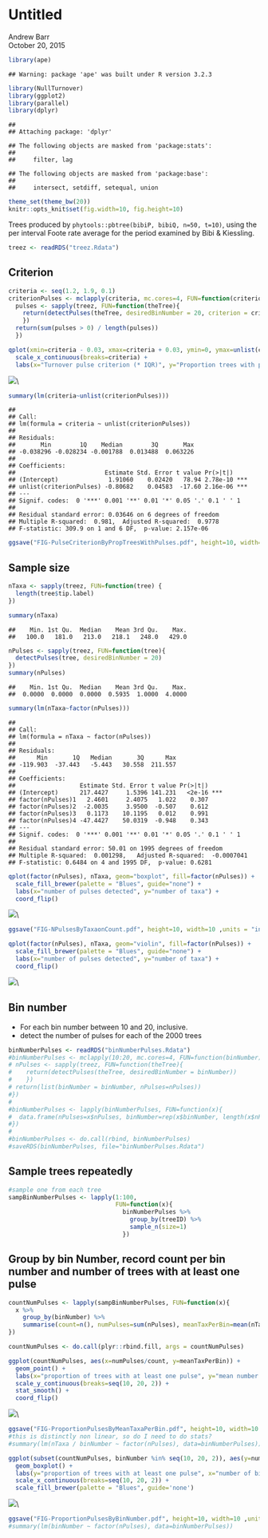 # Untitled
Andrew Barr  
October 20, 2015  


```r
library(ape)
```

```
## Warning: package 'ape' was built under R version 3.2.3
```

```r
library(NullTurnover)
library(ggplot2)
library(parallel)
library(dplyr)
```

```
## 
## Attaching package: 'dplyr'
```

```
## The following objects are masked from 'package:stats':
## 
##     filter, lag
```

```
## The following objects are masked from 'package:base':
## 
##     intersect, setdiff, setequal, union
```

```r
theme_set(theme_bw(20))
knitr::opts_knit$set(fig.width=10, fig.height=10)
```

Trees produced by `phytools::pbtree(bibiP, bibiQ, n=50, t=10)`, using the per interval Foote rate average for the period examined by Bibi & Kiessling. 


```r
treez <- readRDS("treez.Rdata")
```

## Criterion


```r
criteria <- seq(1.2, 1.9, 0.1)
criterionPulses <- mclapply(criteria, mc.cores=4, FUN=function(criterion){
  pulses <- sapply(treez, FUN=function(theTree){
    return(detectPulses(theTree, desiredBinNumber = 20, criterion = criterion)[[1]])
    })
  return(sum(pulses > 0) / length(pulses))
  })
```


```r
qplot(xmin=criteria - 0.03, xmax=criteria + 0.03, ymin=0, ymax=unlist(criterionPulses), geom="rect") + 
  scale_x_continuous(breaks=criteria) + 
  labs(x="Turnover pulse criterion (* IQR)", y="Proportion trees with pulses")
```

![](analyze-simtreez_files/figure-html/unnamed-chunk-4-1.png)\

```r
summary(lm(criteria~unlist(criterionPulses)))
```

```
## 
## Call:
## lm(formula = criteria ~ unlist(criterionPulses))
## 
## Residuals:
##       Min        1Q    Median        3Q       Max 
## -0.038296 -0.028234 -0.001788  0.013488  0.063226 
## 
## Coefficients:
##                         Estimate Std. Error t value Pr(>|t|)    
## (Intercept)              1.91060    0.02420   78.94 2.78e-10 ***
## unlist(criterionPulses) -0.80682    0.04583  -17.60 2.16e-06 ***
## ---
## Signif. codes:  0 '***' 0.001 '**' 0.01 '*' 0.05 '.' 0.1 ' ' 1
## 
## Residual standard error: 0.03646 on 6 degrees of freedom
## Multiple R-squared:  0.981,	Adjusted R-squared:  0.9778 
## F-statistic: 309.9 on 1 and 6 DF,  p-value: 2.157e-06
```


```r
ggsave("FIG-PulseCriterionByPropTreesWithPulses.pdf", height=10, width=10 ,units = "in")
```

## Sample size


```r
nTaxa <- sapply(treez, FUN=function(tree) {
  length(tree$tip.label)
})

summary(nTaxa)
```

```
##    Min. 1st Qu.  Median    Mean 3rd Qu.    Max. 
##   100.0   181.0   213.0   218.1   248.0   429.0
```

```r
nPulses <- sapply(treez, FUN=function(tree){
  detectPulses(tree, desiredBinNumber = 20)
})
summary(nPulses)
```

```
##    Min. 1st Qu.  Median    Mean 3rd Qu.    Max. 
##  0.0000  0.0000  0.0000  0.5935  1.0000  4.0000
```


```r
summary(lm(nTaxa~factor(nPulses)))
```

```
## 
## Call:
## lm(formula = nTaxa ~ factor(nPulses))
## 
## Residuals:
##      Min       1Q   Median       3Q      Max 
## -119.903  -37.443   -5.443   30.558  211.557 
## 
## Coefficients:
##                  Estimate Std. Error t value Pr(>|t|)    
## (Intercept)      217.4427     1.5396 141.231   <2e-16 ***
## factor(nPulses)1   2.4601     2.4075   1.022    0.307    
## factor(nPulses)2  -2.0035     3.9500  -0.507    0.612    
## factor(nPulses)3   0.1173    10.1195   0.012    0.991    
## factor(nPulses)4 -47.4427    50.0319  -0.948    0.343    
## ---
## Signif. codes:  0 '***' 0.001 '**' 0.01 '*' 0.05 '.' 0.1 ' ' 1
## 
## Residual standard error: 50.01 on 1995 degrees of freedom
## Multiple R-squared:  0.001298,	Adjusted R-squared:  -0.0007041 
## F-statistic: 0.6484 on 4 and 1995 DF,  p-value: 0.6281
```

```r
qplot(factor(nPulses), nTaxa, geom="boxplot", fill=factor(nPulses)) + 
  scale_fill_brewer(palette = "Blues", guide="none") + 
  labs(x="number of pulses detected", y="number of taxa") + 
  coord_flip()
```

![](analyze-simtreez_files/figure-html/unnamed-chunk-7-1.png)\

```r
ggsave("FIG-NPulsesByTaxaonCount.pdf", height=10, width=10 ,units = "in")

qplot(factor(nPulses), nTaxa, geom="violin", fill=factor(nPulses)) + 
  scale_fill_brewer(palette = "Blues", guide="none") + 
  labs(x="number of pulses detected", y="number of taxa") + 
  coord_flip()
```

![](analyze-simtreez_files/figure-html/unnamed-chunk-7-2.png)\

## Bin number

*  For each bin number between 10 and 20, inclusive.
*  detect the number of pulses for each of the 2000 trees


```r
binNumberPulses <- readRDS("binNumberPulses.Rdata")
#binNumberPulses <- mclapply(10:20, mc.cores=4, FUN=function(binNumber) {
# nPulses <- sapply(treez, FUN=function(theTree){
#    return(detectPulses(theTree, desiredBinNumber = binNumber))
#    })
# return(list(binNumber = binNumber, nPulses=nPulses))
#})
#
#binNumberPulses <- lapply(binNumberPulses, FUN=function(x){
#  data.frame(nPulses=x$nPulses, binNumber=rep(x$binNumber, length(x$nPulses)), nTaxa=nTaxa, treeID= 1:length(x$nPulses))
#})
#
#binNumberPulses <- do.call(rbind, binNumberPulses)
#saveRDS(binNumberPulses, file="binNumberPulses.Rdata")
```

## Sample trees repeatedly


```r
#sample one from each tree
sampBinNumberPulses <- lapply(1:100, 
                              FUN=function(x){
                                binNumberPulses %>% 
                                  group_by(treeID) %>% 
                                  sample_n(size=1)
                                })
```


## Group by bin Number, record count per bin number and number of trees with at least one pulse


```r
countNumPulses <- lapply(sampBinNumberPulses, FUN=function(x){
  x %>% 
    group_by(binNumber) %>%
    summarise(count=n(), numPulses=sum(nPulses), meanTaxPerBin=mean(nTaxa/binNumber))
})

countNumPulses <- do.call(plyr::rbind.fill, args = countNumPulses)
```


```r
ggplot(countNumPulses, aes(x=numPulses/count, y=meanTaxPerBin)) + 
  geom_point() + 
  labs(x="proportion of trees with at least one pulse", y="mean number of taxa per bin") + 
  scale_y_continuous(breaks=seq(10, 20, 2)) + 
  stat_smooth() + 
  coord_flip()
```

![](analyze-simtreez_files/figure-html/unnamed-chunk-11-1.png)\

```r
ggsave("FIG-ProportionPulsesByMeanTaxaPerBin.pdf", height=10, width=10 ,units = "in")
#this is distinctly non linear, so do I need to do stats?
#summary(lm(nTaxa / binNumber ~ factor(nPulses), data=binNumberPulses))
```


```r
ggplot(subset(countNumPulses, binNumber %in% seq(10, 20, 2)), aes(y=numPulses/count, x=binNumber, group=binNumber, fill=factor(binNumber))) + 
  geom_boxplot() + 
  labs(y="proportion of trees with at least one pulse", x="number of bins") + 
  scale_x_continuous(breaks=seq(10, 20, 2)) + 
  scale_fill_brewer(palette = "Blues", guide='none')
```

![](analyze-simtreez_files/figure-html/unnamed-chunk-12-1.png)\

```r
ggsave("FIG-ProportionPulsesByBinNumber.pdf", height=10, width=10 ,units = "in")
#summary(lm(binNumber ~ factor(nPulses), data=binNumberPulses))
```

